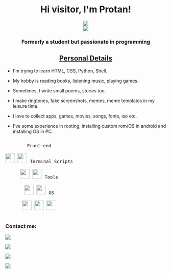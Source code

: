 <h1 align="center">Hi visitor, I'm Protan!</h1>
<p align="center">
<a href="https://kasroudra.github.io/" target="_blank">
   <img src="https://img.shields.io/badge/-PORTFOLIO-black?logo=dialogflow&style=for-the-badge">
</a>
<br>
<img src="https://gpvc.arturio.dev/KasRoudra">
</p>
<h3 align="center">Formerly a student but passionate in programming</h3>
<h2 align="center"><u>Personal Details</u></h2>
<p align="center">

 - I'm trying to learn HTML, CSS, Python, Shell.
 
 - My hobby is reading books, listening music, playing games.

 - Sometimes, I write small poems, stories too.

 - I make ringtones, fake screenshots, memes, meme templates in my leisure time.
 
 - I love to collect apps, games, movies, songs, fonts, iso etc.

 - I've some experience in rooting, installing custom rom/OS in android and installing OS in PC.

</p>

<p style="display: inline-block;" align="center">
  <kbd>
    <kbd>Front-end</kbd>
    <br>
    <br>
    <img width="30px" src="https://cdn.jsdelivr.net/gh/devicons/devicon/icons/html5/html5-original.svg" /> 
    <img width="30px" src="https://cdn.jsdelivr.net/gh/devicons/devicon/icons/css3/css3-plain.svg" />
  </kbd>
   
   
  <kbd>
    <kbd>Terminal Scripts</kbd>
    <br>
    <br>
    <img width="30px" src="https://cdn.jsdelivr.net/gh/devicons/devicon/icons/python/python-plain.svg" />
    <img width="30px" src="https://cdn.jsdelivr.net/gh/devicons/devicon/icons/bash/bash-original.svg" />
     
  </kbd>
  <kbd>
    <kbd>Tools</kbd>
    <br>
    <br>
    <img width="30px" src="https://cdn.jsdelivr.net/gh/devicons/devicon/icons/vscode/vscode-original.svg" />
    <img width="30px" src="https://github.com/termux/termux-app/raw/master/app/src/main/res/mipmap-xxxhdpi/ic_launcher.png" />
  </kbd>
  <kbd>
    <kbd>OS</kbd>
    <br>
    <br>
    <img width="30px" src="https://cdn.jsdelivr.net/gh/devicons/devicon/icons/linux/linux-original.svg" />
    <img width="30px" src="https://cdn.jsdelivr.net/gh/devicons/devicon/icons/android/android-original.svg" />
    <img width="30px" src="https://cdn.jsdelivr.net/gh/devicons/devicon/icons/windows8/windows8-original.svg" />
  </kbd>
</p>



<!-- <h2 align="center"><u>My Best Works</u></h2> -->

<!-- | Name                  | Description                                            | -->
<!-- | ----------------------|------------------------------------------------------- | -->
<!-- | _[Repository Readme Generator](https://github.com/KasRoudra/repository-readme-generator)_            | Generate a beautiful Readme.md for your repository.             | -->
<!-- | _[MaxPhisher](https://github.com/KasRoudra/MaxPhisher)_                          | A python script for login phishing, image phishing and more   | -->
<!-- | _[PyPhisher](https://github.com/KasRoudra/pyphisher)_                          | Ultimate phishing tool in python with 77 website templates.     | -->
<!-- | _[VidPhisher](https://github.com/KasRoudra/VidPhisher)_                          | Get front camera videos of victim just by opening a link!     | -->
<!-- | _[SupremeFolio](https://github.com/KasRoudra/supremeFolio)_                    | A clean, beautiful, responsive and 100% customizable portfolio template.                                                              |  -->
<!-- | _[CamHacker](https://github.com/KasRoudra/CamHacker)_                          | Hack anyone's camera with a phishing link.                      | -->
<!-- | _[Github-Stats](https://github.com/KasRoudra/github-stats)_                    | Generate a card with yout github statistics                     | -->
<!-- | _[YT-Downloader](https://github.com/KasRoudra/YT-Downloader)_                  | Download youtube audio or videos from command line.             | -->
<!-- | _[MusPlayer](https://github.com/KasRoudra/MusPlayer)_                          | Play music in termux by mpv.                                    | -->
<!-- | _[Oh-My-Shell](https://github.com/KasRoudra/oh-my-shell)_                      | Empower your terminal with the might of fish and omf            | -->
<!-- | _[K-Fuscator](https://github.com/KasRoudra/k-fuscator)_                        | Encrypt or decrypt shell script and compile python scripts      | -->
<!-- | _[Local2Internet](https://github.com/KasRoudra/Local2Internet)_                | Expose locally hosted website into all over internet.           | -->



### Contact me:

<a href="https://github.com/KasRoudra" target="_blank"><img src="https://img.shields.io/badge/Github-KasRoudra-green?style=for-the-badge&logo=github"></a>

<a href="https://facebook.com/KasRoudra" target="_blank"><img src="https://img.shields.io/badge/FaceBook-KasRoudra-purple?style=for-the-badge&logo=facebook"></a>

<a href="https://m.me/KasRoudra" target="_blank"><img src="https://img.shields.io/badge/Messenger-KasRoudra-red?style=for-the-badge&logo=messenger"></a>

<a href="mailto:kasroudrakrd@gmail.com" target="_blank"><img src="https://img.shields.io/badge/Email-kasroudrakrd@gmail.com-teal?style=for-the-badge&logo=gmail"></a>
